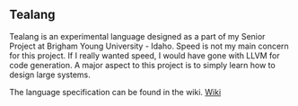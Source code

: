 Tealang 
-------

Tealang is an experimental language designed as a part of my Senior Project at Brigham Young University - Idaho. Speed is not my main concern for this project. If I really wanted speed, I would have gone with LLVM for code generation. A major aspect to this project is to simply learn how to design large systems.

The language specification can be found in the wiki. [Wiki](https://bitbucket.org/sourya7/tealang/wiki/Home)